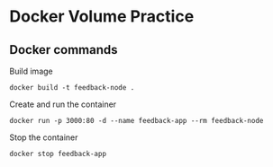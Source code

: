 # Docker Volume Practice

## Docker commands

Build image

```
docker build -t feedback-node .
```

Create and run the container

```
docker run -p 3000:80 -d --name feedback-app --rm feedback-node
```

Stop the container

```
docker stop feedback-app
```